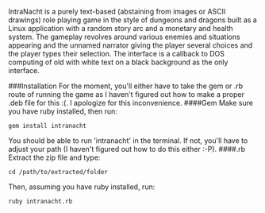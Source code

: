 IntraNacht is a purely text-based (abstaining from images or ASCII drawings) role playing game in the style of dungeons and dragons
built as a Linux application with a random story arc and a monetary and health system. The gameplay revolves around various enemies
and situations appearing and the unnamed narrator giving the player several choices and the player types their selection.
The interface is a callback to DOS computing of old with white text on a black background as the only interface.

###Installation
For the moment, you'll either have to take the gem or .rb route of running the game as I haven't figured out how to make a proper .deb file for this :(. I apologize for this inconvenience.
####Gem
Make sure you have ruby installed, then run:
```
gem install intranacht
```
You should be able to run 'intranacht' in the terminal. If not, you'll have to adjust your path (I haven't figured out how to do this either :-P).
####.rb
Extract the zip file and type:
```
cd /path/to/extracted/folder
```
Then, assuming you have ruby installed, run:
```
ruby intranacht.rb
```

